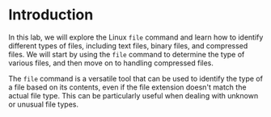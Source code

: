 # Introduction

In this lab, we will explore the Linux `file` command and learn how to identify different types of files, including text files, binary files, and compressed files. We will start by using the `file` command to determine the type of various files, and then move on to handling compressed files.

The `file` command is a versatile tool that can be used to identify the type of a file based on its contents, even if the file extension doesn't match the actual file type. This can be particularly useful when dealing with unknown or unusual file types.

